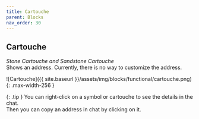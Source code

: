 ```yaml
---
title: Cartouche
parent: Blocks
nav_order: 30
---
```



## Cartouche
_Stone Cartouche and Sandstone Cartouche_  
Shows an address. Currently, there is no way to customize the address.

![Cartouche]({{ site.baseurl }}/assets/img/blocks/functional/cartouche.png)
{: .max-width-256 }

{: .tip }
You can right-click on a symbol or cartouche to see the details in the chat.  
Then you can copy an address in chat by clicking on it.
